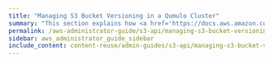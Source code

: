 ```yaml
---
title: "Managing S3 Bucket Versioning in a Qumulo Cluster"
summary: "This section explains how <a href='https://docs.aws.amazon.com/AmazonS3/latest/userguide/Versioning.html'>Amazon S3 Versioning</a> works in Qumulo Core and how to configure S3 bucket versioning by using the Qumulo REST API or <code>qq</code> CLI or by using the S3 API directly."
permalink: /aws-administrator-guide/s3-api/managing-s3-bucket-versioning.html
sidebar: aws_administrator_guide_sidebar
include_content: content-reuse/admin-guides/s3-api/managing-s3-bucket-versioning.md
---
```

